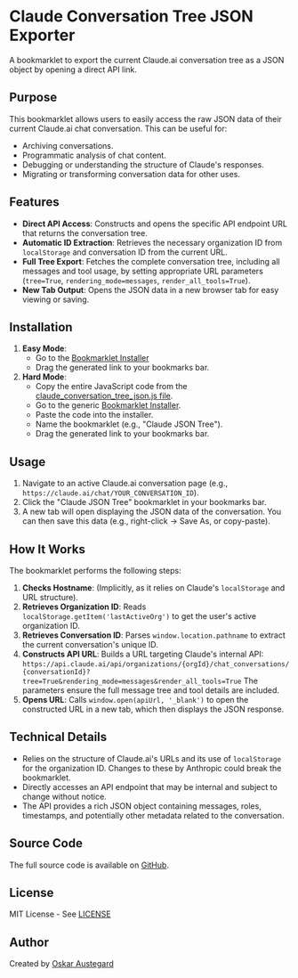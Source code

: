 # Claude Conversation Tree JSON Exporter

A bookmarklet to export the current Claude.ai conversation tree as a JSON object by opening a direct API link.

## Purpose

This bookmarklet allows users to easily access the raw JSON data of their current Claude.ai chat conversation. This can be useful for:

- Archiving conversations.
- Programmatic analysis of chat content.
- Debugging or understanding the structure of Claude's responses.
- Migrating or transforming conversation data for other uses.

## Features

- **Direct API Access**: Constructs and opens the specific API endpoint URL that returns the conversation tree.
- **Automatic ID Extraction**: Retrieves the necessary organization ID from `localStorage` and conversation ID from the current URL.
- **Full Tree Export**: Fetches the complete conversation tree, including all messages and tool usage, by setting appropriate URL parameters (`tree=True`, `rendering_mode=messages`, `render_all_tools=True`).
- **New Tab Output**: Opens the JSON data in a new browser tab for easy viewing or saving.

## Installation

1.  **Easy Mode**:
    *   Go to the [Bookmarklet Installer](https://austegard.com/bookmarklet-installer.html?bookmarklet=claude_conversation_tree_json.js)
    *   Drag the generated link to your bookmarks bar.
2.  **Hard Mode**:
    *   Copy the entire JavaScript code from the [claude_conversation_tree_json.js file](https://github.com/oaustegard/bookmarklets/blob/main/claude_conversation_tree_json.js).
    *   Go to the generic [Bookmarklet Installer](https://austegard.com/bookmarklet-installer.html).
    *   Paste the code into the installer.
    *   Name the bookmarklet (e.g., "Claude JSON Tree").
    *   Drag the generated link to your bookmarks bar.

## Usage

1.  Navigate to an active Claude.ai conversation page (e.g., `https://claude.ai/chat/YOUR_CONVERSATION_ID`).
2.  Click the "Claude JSON Tree" bookmarklet in your bookmarks bar.
3.  A new tab will open displaying the JSON data of the conversation. You can then save this data (e.g., right-click -> Save As, or copy-paste).

## How It Works

The bookmarklet performs the following steps:

1.  **Checks Hostname**: (Implicitly, as it relies on Claude's `localStorage` and URL structure).
2.  **Retrieves Organization ID**: Reads `localStorage.getItem('lastActiveOrg')` to get the user's active organization ID.
3.  **Retrieves Conversation ID**: Parses `window.location.pathname` to extract the current conversation's unique ID.
4.  **Constructs API URL**: Builds a URL targeting Claude's internal API:
    `https://api.claude.ai/api/organizations/{orgId}/chat_conversations/{conversationId}?tree=True&rendering_mode=messages&render_all_tools=True`
    The parameters ensure the full message tree and tool details are included.
5.  **Opens URL**: Calls `window.open(apiUrl, '_blank')` to open the constructed URL in a new tab, which then displays the JSON response.

## Technical Details

-   Relies on the structure of Claude.ai's URLs and its use of `localStorage` for the organization ID. Changes to these by Anthropic could break the bookmarklet.
-   Directly accesses an API endpoint that may be internal and subject to change without notice.
-   The API provides a rich JSON object containing messages, roles, timestamps, and potentially other metadata related to the conversation.

## Source Code

The full source code is available on [GitHub](https://github.com/oaustegard/bookmarklets/blob/main/claude_conversation_tree_json.js).

## License

MIT License - See [LICENSE](https://github.com/oaustegard/bookmarklets/blob/main/LICENSE)

## Author

Created by [Oskar Austegard](https://austegard.com)

